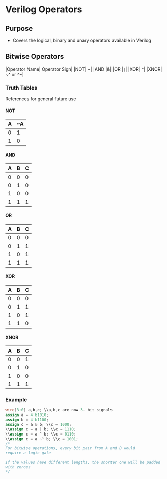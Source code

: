 # Verilog Operators

## Purpose
- Covers the logical, binary and unary operators available in Verilog

## Bitwise Operators
|Operator Name| Operator Sign|
|NOT| ~|
|AND |&|
|OR |`|`|
|XOR| ^|
|XNOR| ~^ or ^~|

### Truth Tables
References for general future use

#### NOT

|A|~A|
|-|--|
|0|1|
|1|0|

#### AND

|A|B|C|
|-|-|-|
|0|0|0|
|0|1|0|
|1|0|0|
|1|1|1|

#### OR

|A|B|C|
|-|-|-|
|0|0|0|
|0|1|1|
|1|0|1|
|1|1|1|

#### XOR

|A|B|C|
|-|-|-|
|0|0|0|
|0|1|1|
|1|0|1|
|1|1|0|

#### XNOR

|A|B|C|
|-|-|-|
|0|0|1|
|0|1|0|
|1|0|0|
|1|1|1|

### Example

```verilog
wire[3:0] a,b,c; \\a,b,c are now 3- bit signals
assign a = 4'b1010;
assign b = 4'b1100;
assign c = a & b; \\c = 1000;
\\assign c = a | b; \\c = 1110;
\\assign c = a ^ b; \\c = 0110;
\\assign c = a ~^ b; \\c = 1001;
/*
For bitwise operations, every bit pair from A and B would
require a logic gate

If the values have different lengths, the shorter one will be padded
with zeroes
*/
```



